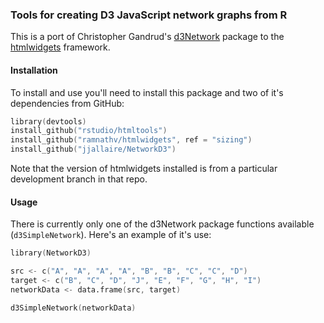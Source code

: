 
### Tools for creating D3 JavaScript network graphs from R

This is a port of Christopher Gandrud's [d3Network](http://christophergandrud.github.io/d3Network/) package to the [htmlwidgets](https://github.com/ramnathv/htmlwidgets) framework. 

#### Installation

To install and use you'll need to install this package and two of it's dependencies from GitHub:

```S
library(devtools)
install_github("rstudio/htmltools")
install_github("ramnathv/htmlwidgets", ref = "sizing")
install_github("jjallaire/NetworkD3")
```

Note that the version of htmlwidgets installed is from a particular development branch in that repo.

#### Usage

There is currently only one of the d3Network package functions available (`d3SimpleNetwork`). Here's an example of it's use:

```S
library(NetworkD3)

src <- c("A", "A", "A", "A", "B", "B", "C", "C", "D")
target <- c("B", "C", "D", "J", "E", "F", "G", "H", "I")
networkData <- data.frame(src, target)

d3SimpleNetwork(networkData)
```



